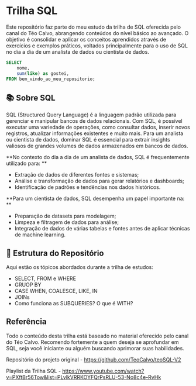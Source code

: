 # Trilha SQL

Este repositório faz parte do meu estudo da trilha de SQL oferecida pelo canal do Téo Calvo, abrangendo conteúdos do nível básico ao avançado. O objetivo é consolidar e aplicar os conceitos aprendidos através de exercícios e exemplos práticos, voltados principalmente para o uso de SQL no dia a dia de um analista de dados ou cientista de dados.


```sql
SELECT 
    nome, 
    sum(like) as gostei,
FROM bem_vindo_ao_meu_repositorio;
```



## 📚 Sobre SQL

SQL (Structured Query Language) é a linguagem padrão utilizada para gerenciar e manipular bancos de dados relacionais. Com SQL, é possível executar uma variedade de operações, como consultar dados, inserir novos registros, atualizar informações existentes e muito mais. Para um analista ou cientista de dados, dominar SQL é essencial para extrair insights valiosos de grandes volumes de dados armazenados em bancos de dados.

**No contexto do dia a dia de um analista de dados, SQL é frequentemente utilizado para:
**

- Extração de dados de diferentes fontes e sistemas;
- Análise e transformação de dados para gerar relatórios e dashboards;
- Identificação de padrões e tendências nos dados históricos.

**Para um cientista de dados, SQL desempenha um papel importante na:
**
- Preparação de datasets para modelagem;
- Limpeza e filtragem de dados para análise;
- Integração de dados de várias tabelas e fontes antes de aplicar técnicas de machine learning.


## 📂 Estrutura do Repositório

Aqui estão os tópicos abordados durante a trilha de estudos:

- SELECT, FROM e WHERE
- GRUOP BY
- CASE WHEN, COALESCE, LIKE, IN
- JOINs
- Como funciona as SUBQUERIES? O que é WITH?


## Referência 

Todo o conteúdo desta trilha está baseado no material oferecido pelo canal do Téo Calvo. Recomendo fortemente a quem deseja se aprofundar em SQL, seja você iniciante ou alguém buscando aprimorar suas habilidades.

Repositório do projeto original - https://github.com/TeoCalvo/teoSQL-V2

Playlist da Trilha SQL - https://www.youtube.com/watch?v=PXftBr56Tow&list=PLvlkVRRKOYFQrPsRLU-53-No8c4e-RvHk

